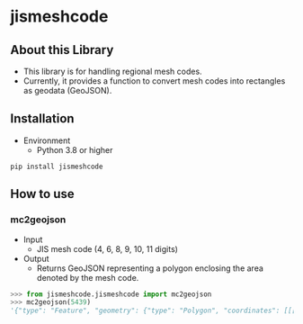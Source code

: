 # jismeshcode

## About this Library

- This library is for handling regional mesh codes.
- Currently, it provides a function to convert mesh codes into rectangles as geodata (GeoJSON).

## Installation

- Environment
  - Python 3.8 or higher

```shell
pip install jismeshcode
```

## How to use

### mc2geojson

- Input
  - JIS mesh code (4, 6, 8, 9, 10, 11 digits)
- Output
  - Returns GeoJSON representing a polygon enclosing the area denoted by the mesh code.

```Python
>>> from jismeshcode.jismeshcode import mc2geojson
>>> mc2geojson(5439)
'{"type": "Feature", "geometry": {"type": "Polygon", "coordinates": [[[139, 36.0], [140, 36.0], [140, 36.666666666666664], [139, 36.666666666666664], [139, 36.0]]]}, "properties": {"meshcode": "5439"}}'
```
